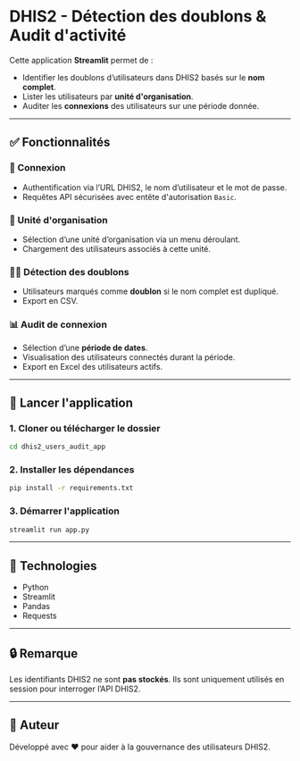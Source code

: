 
# DHIS2 - Détection des doublons & Audit d'activité

Cette application **Streamlit** permet de :
- Identifier les doublons d’utilisateurs dans DHIS2 basés sur le **nom complet**.
- Lister les utilisateurs par **unité d'organisation**.
- Auditer les **connexions** des utilisateurs sur une période donnée.

---

## ✅ Fonctionnalités

### 🔐 Connexion
- Authentification via l’URL DHIS2, le nom d’utilisateur et le mot de passe.
- Requêtes API sécurisées avec entête d'autorisation `Basic`.

### 🏥 Unité d'organisation
- Sélection d’une unité d’organisation via un menu déroulant.
- Chargement des utilisateurs associés à cette unité.

### 🧍‍♂️ Détection des doublons
- Utilisateurs marqués comme **doublon** si le nom complet est dupliqué.
- Export en CSV.

### 📊 Audit de connexion
- Sélection d’une **période de dates**.
- Visualisation des utilisateurs connectés durant la période.
- Export en Excel des utilisateurs actifs.

---

## 🚀 Lancer l'application

### 1. Cloner ou télécharger le dossier

```bash
cd dhis2_users_audit_app
```

### 2. Installer les dépendances

```bash
pip install -r requirements.txt
```

### 3. Démarrer l'application

```bash
streamlit run app.py
```

---

## 🧩 Technologies

- Python
- Streamlit
- Pandas
- Requests

---

## 🔒 Remarque

Les identifiants DHIS2 ne sont **pas stockés**. Ils sont uniquement utilisés en session pour interroger l’API DHIS2.

---

## 📄 Auteur

Développé avec ❤️ pour aider à la gouvernance des utilisateurs DHIS2.
